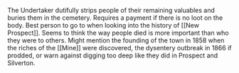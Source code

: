 The Undertaker dutifully strips people of their remaining valuables and buries them in the cemetery. Requires a payment if there is no loot on the body. Best person to go to when looking into the history of [[New Prospect]]. Seems to think the way people died is more important than who they were to others. Might mention the founding of the town in 1858 when the riches of the [[Mine]] were discovered, the dysentery outbreak in 1866 if prodded, or warn against digging too deep like they did in Prospect and Silverton.